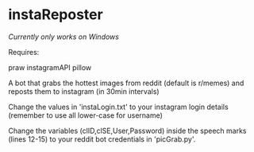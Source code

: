 # instaReposter

*Currently only works on Windows*

Requires:

praw
instagramAPI
pillow

A bot that grabs the hottest images from reddit (default is r/memes) and reposts them to instagram (in 30min intervals)

Change the values in 'instaLogin.txt' to your instagram login details (remember to use all lower-case for username)

Change the variables (clID,clSE,User,Password) inside the speech marks (lines 12-15) to your reddit bot credentials in 'picGrab.py'.
